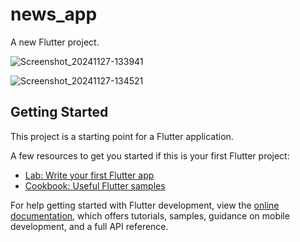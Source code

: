 # news_app

A new Flutter project.

![Screenshot_20241127-133941](https://github.com/user-attachments/assets/c1e34440-bb5f-4b7a-931e-19dfb555bf20)

![Screenshot_20241127-134521](https://github.com/user-attachments/assets/0c04bc90-c36c-48b8-9cc1-9247de47000a)

## Getting Started

This project is a starting point for a Flutter application.

A few resources to get you started if this is your first Flutter project:

- [Lab: Write your first Flutter app](https://docs.flutter.dev/get-started/codelab)
- [Cookbook: Useful Flutter samples](https://docs.flutter.dev/cookbook)

For help getting started with Flutter development, view the
[online documentation](https://docs.flutter.dev/), which offers tutorials,
samples, guidance on mobile development, and a full API reference.
